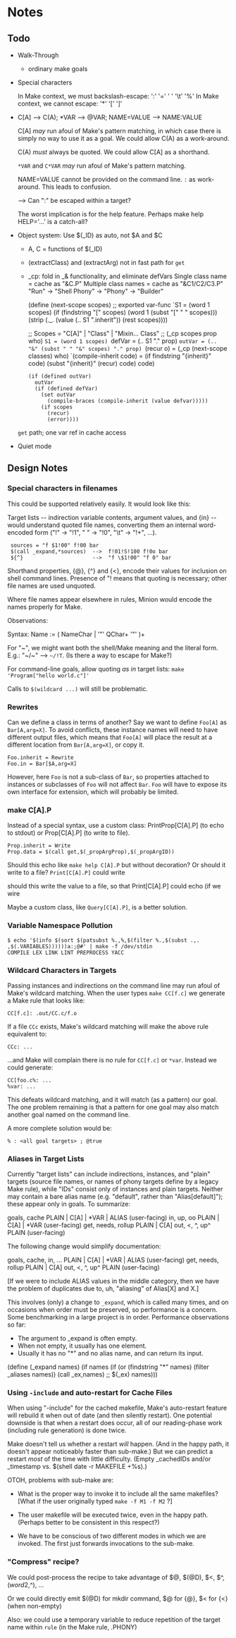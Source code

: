 # Notes

## Todo

* Walk-Through

  - ordinary make goals

* Special characters

  In Make context, we must backslash-escape: ':' '=' ' ' '\t' '%'
  In Make context, we cannot escape: '*' '[' ']'

* C[A] --> C(A);  *VAR --> @VAR;  NAME=VALUE --> NAME:VALUE

  C[A] *may* run afoul of Make's pattern matching, in which case there is
  simply no way to use it as a goal.  We could allow C(A) as a work-around.

  C(A) *must* always be quoted.  We could allow C[A] as a shorthand.

  `*VAR` and `C*VAR` *may* run afoul of Make's pattern matching.

  NAME=VALUE cannot be provided on the command line.  `:` as work-around.
  This leads to confusion.

    -->  Can ":" be escaped within a target?

  The worst implication is for the help feature.  Perhaps make help
  HELP='...'  is a catch-all?

* Object system: Use $(_ID) as auto, not $A and $C
   - A, C = functions of $(_ID)
   - (extractClass) and (extractArg) not in fast path for `get`
   - _cp: fold in _& functionality, and eliminate defVars
       Single class name = cache as "&C.P"
       Multiple class names = cache as "&C1/C2/C3.P"
       "Run" -> "Shell Phony" -> "Phony" -> "Builder"


       (define (next-scope scopes)  ;; exported var-func
         `S1 = (word 1 scopes)
         (if (findstring "[" scopes)
           (word 1 (subst "[" " " scopes)))
           (strip (._. (value (.. S1 ".inherit")) (rest scopes))))

       ;; Scopes = "C[A]" | "Class" | "Mixin... Class"
       ;;
       (_cp scopes prop who)
         `S1 = (word 1 scopes)
         `defVar = (.. S1 "." prop)
         `outVar = (.. "&" (subst " " "&" scopes) "." prop)
         `(recur o) = (_cp (next-scope classes) who)
         `(compile-inherit code) =
            (if findstring "{inherit}" code)
              (subst "{inherit}" (recur) code)
              code)

         (if (defined outVar)
           outVar
           (if (defined defVar)
             (set outVar
               (compile-braces (compile-inherit (value defvar)))))
             (if scopes
               (recur)
               (error))))

  `get` path; one var ref in cache access

* Quiet mode


## Design Notes


### Special characters in filenames

This could be supported relatively easily.  It would look like this:

Target lists -- indirection variable contents, argument values, and {in} --
would understand quoted file names, converting them an internal word-encoded
form ("!" -> "!1", " " -> "!0", "\t" -> "!+", ...).

     sources = "f $1!00" f!00 bar
     $(call _expand,*sources)  -->  f!01!S!100 f!0o bar
     ${^}                      -->  "f \$1!00" "f 0" bar

Shorthand properties, {@}, {^} and {<}, encode their values for inclusion on
shell command lines.  Presence of "! means that quoting is necessary; other
file names are used unquoted.

Where file names appear elsewhere in rules, Minion would encode the names
properly for Make.

Observations:

Syntax:  Name := ( NameChar | '"' QChar+ '"' )+

For "~", we might want both the shell/Make meaning and the literal form.
E.g.: "~/\~" --> `~/!T`.  (Is there a way to escape for Make?)

For command-line goals, allow quoting *as in* target lists:
    `make 'Program["hello world.c"]'`

Calls to `$(wildcard ...)` will still be problematic.


### Rewrites

Can we define a class in terms of another?  Say we want to define `Foo[A]`
as `Bar[A,arg=X]`.  To avoid conflicts, these instance names will need to
have different output files, which means that `Foo[A]` will place the result
at a different location from `Bar[A,arg=X]`, or copy it.

    Foo.inherit = Rewrite
    Foo.in = Bar[$A,arg=X]

However, here `Foo` is not a sub-class of `Bar`, so properties attached to
instances or subclasses of `Foo` will not affect `Bar`.  `Foo` will have to
expose its own interface for extension, which will probably be limited.


### make C[A].P

Instead of a special syntax, use a custom class: PrintProp[C[A].P] (to
echo to stdout) or Prop[C[A].P] (to write to file).

    Prop.inherit = Write
    Prop.data = $(call get,$(_propArgProp),$(_propArgID))

Should this echo like `make help C[A].P` but without decoration?  Or
should it write to a file?  `Print[C[A].P]` could write

should this write the value to a file, so that Print[C[A].P] could echo
(if we wire

Maybe a custom class, like `Query[C[A].P]`, is a better solution.


### Variable Namespace Pollution

    $ echo '$(info $(sort $(patsubst %.,%,$(filter %.,$(subst .,. ,$(.VARIABLES))))))a:;@#' | make -f /dev/stdin
    COMPILE LEX LINK LINT PREPROCESS YACC


### Wildcard Characters in Targets

Passing instances and indirections on the command line may run afoul of
Make's wildcard matching.  When the user types `make CC[f.c]` we generate
a Make rule that looks like:

    CC[f.c]: .out/CC.c/f.o

If a file `CCc` exists, Make's wildcard matching will make the above rule
equivalent to:

    CCc: ...

...and Make will complain there is no rule for `CC[f.c]` or `*var`.  Instead
we could generate:

    CC[foo.c%: ...
    %var: ...

This defeats wildcard matching, and it will match (as a pattern) our goal.
The one problem remaining is that a pattern for one goal may also match
another goal named on the command line.

A more complete solution would be:

    % : <all goal targets> ; @true


### Aliases in Target Lists

Currently "target lists" can include indirections, instances, and "plain"
targets (source file names, or names of phony targets define by a legacy
Make rule), while "IDs" consist only of instances and plain targets.
Neither may contain a bare alias name (e.g. "default", rather than
"Alias[default]"); these appear only in goals.  To summarize:

   goals, cache         PLAIN | C[A] | *VAR | ALIAS   (user-facing)
   in, up, oo           PLAIN | C[A] | *VAR           (user-facing)
   get, needs, rollup   PLAIN | C[A]
   out, <, ^, up^       PLAIN                         (user-facing)

The following change would simplify documentation:

   goals, cache, in, ...  PLAIN | C[A] | *VAR | ALIAS   (user-facing)
   get, needs, rollup     PLAIN | C[A]
   out, <, ^, up^         PLAIN                         (user-facing)

[If we were to include ALIAS values in the middle category, then we have
the problem of duplicates due to, uh, "aliasing" of Alias[X] and X.]

This involves (only) a change to `_expand`, which is called many times,
and on occasions when order must be preserved, so performance is a
concern.  Some benchmarking in a large project is in order.  Performance
observations so far:

  * The argument to _expand is often empty.
  * When not empty, it usually has one element.
  * Usually it has no "*" and no alias name, and can return its input.

(define (_expand names)
  (if names
    (if (or (findstring "*" names)
            (filter _aliases names))
      (call _ex,names) ;; $(_ex)
      names)))


### Using `-include` and auto-restart for Cache Files

When using "-include" for the cached makefile, Make's auto-restart feature
will rebuild it when out of date (and then silently restart).  One potential
downside is that when a restart does occur, all of our reading-phase work
(including rule generation) is done twice.

Make doesn't tell us whether a restart *will* happen.  (And in the happy
path, it doesn't appear noticeably faster than sub-make.)  But we can
predict a restart *most* of the time with little difficulty. (Empty
_cachedIDs and/or _timestamp vs. $(shell date -r MAKEFILE +%s).)

OTOH, problems with sub-make are:

 - What is the proper way to invoke it to include all the same makefiles?
   [What if the user originally typed `make -f M1 -f M2` ?]

 - The user makefile will be executed twice, even in the happy path.
   (Perhaps better to be consistent in this respect?)

 - We have to be conscious of two different modes in which we are invoked.
   The first just forwards invocations to the sub-make.


### "Compress" recipe?

We could post-process the recipe to take advantage of $@, $(@D), $<, $^,
$(word 2,$^), ...

Or we could directly emit $(@D) for mkdir command, $@ for {@}, $< for {<}
(when non-empty)

Also: we could use a temporary variable to reduce repetition of the target
name within `rule` (in the Make rule, .PHONY)

